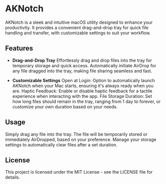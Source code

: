 # AKNotch
AKNotch is a sleek and intuitive macOS utility designed to enhance your productivity. It provides a convenient drag-and-drop tray for quick file handling and transfer, with customizable settings to suit your workflow.

## Features
 - **Drag-and-Drop Tray**
Effortlessly drag and drop files into the tray for temporary storage and quick access.
Automatically initiate AirDrop for any file dragged into the tray, making file sharing seamless and fast.

 - **Customizable Settings**
Open at Login: Option to automatically launch AKNotch when your Mac starts, ensuring it's always ready when you are.
Haptic Feedback: Enable or disable haptic feedback for a tactile experience when interacting with the app.
File Storage Duration: Set how long files should remain in the tray, ranging from 1 day to forever, or customize your own duration based on your needs.

## Usage
Simply drag any file into the tray.
The file will be temporarily stored or immediately AirDropped, based on your preference.
Manage your storage settings to automatically clear files after a set duration.

## License
This project is licensed under the MIT License - see the LICENSE file for details.
